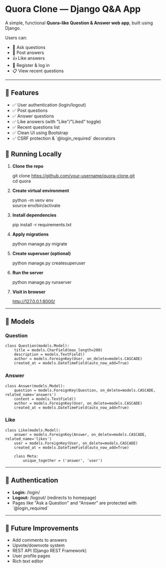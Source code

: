 # Quora Clone — Django Q&A App

A simple, functional **Quora-like Question & Answer web app**, built using Django.

Users can:
- 📝 Ask questions
- 💬 Post answers
- 👍 Like answers
- 🔐 Register & log in
- 📋 View recent questions

---

## 🚀 Features

- ✅ User authentication (login/logout)
- ✅ Post questions
- ✅ Answer questions
- ✅ Like answers (with "Like"/"Liked" toggle)
- ✅ Recent questions list
- ✅ Clean UI using Bootstrap
- ✅ CSRF protection & \`@login_required\` decorators


## 🧪 Running Locally

1. **Clone the repo**

    git clone https://github.com/your-username/quora-clone.git  
    cd quora

3. **Create virtual environment**

    python -m venv env  
    source env/bin/activate  

4. **Install dependencies**

    pip install -r requirements.txt

5. **Apply migrations**

    python manage.py migrate

6. **Create superuser (optional)**

    python manage.py createsuperuser

7. **Run the server**

    python manage.py runserver

8. **Visit in browser**

    http://127.0.0.1:8000/

---

## 🧩 Models

### Question

    class Question(models.Model):
        title = models.CharField(max_length=200)
        description = models.TextField()
        author = models.ForeignKey(User, on_delete=models.CASCADE)
        created_at = models.DateTimeField(auto_now_add=True)

### Answer

    class Answer(models.Model):
        question = models.ForeignKey(Question, on_delete=models.CASCADE, related_name='answers')
        content = models.TextField()
        author = models.ForeignKey(User, on_delete=models.CASCADE)
        created_at = models.DateTimeField(auto_now_add=True)

### Like

    class Like(models.Model):
        answer = models.ForeignKey(Answer, on_delete=models.CASCADE, related_name='likes')
        user = models.ForeignKey(User, on_delete=models.CASCADE)
        created_at = models.DateTimeField(auto_now_add=True)

        class Meta:
            unique_together = ('answer', 'user')

---

## 🔐 Authentication

- **Login:** /login/
- **Logout:** /logout/ (redirects to homepage)
- Pages like "Ask a Question" and "Answer" are protected with \`@login_required\`

---

## 📝 Future Improvements

- Add comments to answers
- Upvote/downvote system
- REST API (Django REST Framework)
- User profile pages
- Rich text editor

